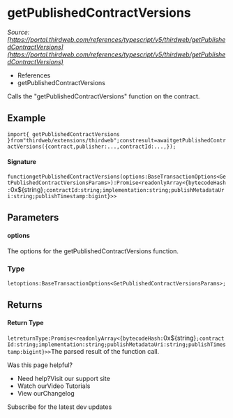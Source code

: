 # getPublishedContractVersions

*Source: [https://portal.thirdweb.com/references/typescript/v5/thirdweb/getPublishedContractVersions](https://portal.thirdweb.com/references/typescript/v5/thirdweb/getPublishedContractVersions)*

* References
* getPublishedContractVersions

Calls the "getPublishedContractVersions" function on the contract.

## Example

`import{ getPublishedContractVersions }from"thirdweb/extensions/thirdweb";constresult=awaitgetPublishedContractVersions({contract,publisher:...,contractId:...,});`
#### Signature

`functiongetPublishedContractVersions(options:BaseTransactionOptions<GetPublishedContractVersionsParams>):Promise<readonlyArray<{bytecodeHash:`0x${string}`;contractId:string;implementation:string;publishMetadataUri:string;publishTimestamp:bigint}>>`
## Parameters

#### options

The options for the getPublishedContractVersions function.

### Type

`letoptions:BaseTransactionOptions<GetPublishedContractVersionsParams>;`
## Returns

#### Return Type

`letreturnType:Promise<readonlyArray<{bytecodeHash:`0x${string}`;contractId:string;implementation:string;publishMetadataUri:string;publishTimestamp:bigint}>>`The parsed result of the function call.

Was this page helpful?

* Need help?Visit our support site
* Watch ourVideo Tutorials
* View ourChangelog

Subscribe for the latest dev updates

